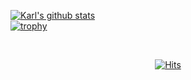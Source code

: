  
[![Karl's github stats](https://github-readme-stats.vercel.app/api?username=jae637&show_icons=true&theme=radical)](https://github.com/jae637/github-readme-stats)
<br>
[![trophy](https://github-profile-trophy.vercel.app/?username=jae637&theme=onedark)](https://github.com/jae637/github-profile-trophy)

<!--
[![Solved.ac Profile](http://mazassumnida.wtf/api/generate_badge?boj=kim6394)](https://solved.ac/kim6394)
-->

<br>

<div align=center>
  
[![Hits](https://hits.seeyoufarm.com/api/count/incr/badge.svg?url=https%3A%2F%2Fgithub.com%2Fjae637%2Fhit-counter&count_bg=%2379C83D&title_bg=%23555555&icon=&icon_color=%23E7E7E7&title=hits&edge_flat=false)](https://hits.seeyoufarm.com)

</div>

